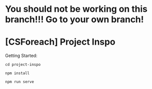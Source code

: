 # You should not be working on this branch!!! Go to your own branch!

# [CSForeach] Project Inspo

Getting Started:

```
cd project-inspo

npm install

npm run serve
```
